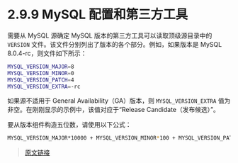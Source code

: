 # 2.9.9 MySQL 配置和第三方工具

需要从 MySQL 源确定 MySQL 版本的第三方工具可以读取顶级源目录中的 `VERSION`  文件。该文件分别列出了版本的各个部分。例如，如果版本是 MySQL 8.0.4-rc，则文件如下所示：

```bash
MYSQL_VERSION_MAJOR=8
MYSQL_VERSION_MINOR=0
MYSQL_VERSION_PATCH=4
MYSQL_VERSION_EXTRA=-rc
```

如果源不适用于 General Availability（GA）版本，则 `MYSQL_VERSION_EXTRA` 值为非空。在刚刚显示的示例中，该值对应于“Release Candidate（发布候选）”。

要从版本组件构造五位数，请使用以下公式：

```bash
MYSQL_VERSION_MAJOR*10000 + MYSQL_VERSION_MINOR*100 + MYSQL_VERSION_PATCH
```

> [原文链接](https://dev.mysql.com/doc/refman/8.0/en/source-configuration-third-party.html)

